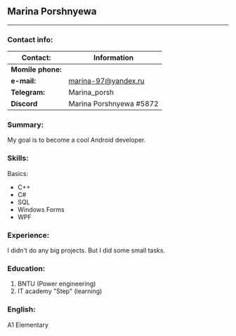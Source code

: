 ## Marina Porshnyewa
---
### Contact info:
Contact: | Information
-------------|----------------
__Momile phone:__ | 
__e-mail:__ | marina-97@yandex.ru
__Telegram:__| Marina_porsh
__Discord__| Marina Porshnyewa #5872

### Summary:
My goal is to become a cool Android developer.


### Skills:
Basics: 
* C++
* C#
* SQL
* Windows Forms
* WPF

### Experience:
I didn't do any big projects. But I did some small tasks.


### Education:
1. BNTU (Power engineering)
2. IT academy "Step" (learning)

### English: 
A1 Elementary
